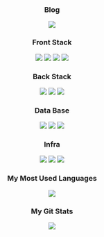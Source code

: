 

<h3 align="center"> Blog </h3>
<p align="center">
  <a href="https://velog.io/@krong98" target="_blank"><img src="https://img.shields.io/badge/Velog-20C997?style=flat-square&logo=Velog&logoColor=white"/></a>
</p>

<h3 align="center"> Front Stack </h3>
<p align="center">
  <img src="https://img.shields.io/badge/React-61DAFB?style=flat-square&logo=React&logoColor=white"/>
  <img src="https://img.shields.io/badge/JavaScript-F7DF1E?style=flat-square&logo=JavaScript&logoColor=white"/>
  <img src="https://img.shields.io/badge/TypeScript-3178C6?style=flat-square&logo=TypeScript&logoColor=white"/>
  <img src="https://img.shields.io/badge/Next.js-000000?style=flat-square&logo=Next.js&logoColor=white"/>
</p>

<h3 align="center"> Back Stack </h3>
<p align="center">
  <img src="https://img.shields.io/badge/Spring-6DB33F?style=flat-square&logo=Spring&logoColor=white"/>
  <img src="https://img.shields.io/badge/Spring Boot-6DB33F?style=flat-square&logo=Spring Boot&logoColor=white"/>
  <img src="https://img.shields.io/badge/Apache Kafka-231F20?style=flat-square&logo=Apache Kafka&logoColor=white"/>
</p>

<h3 align="center"> Data Base </h3>
<p align="center">
  <img src="https://img.shields.io/badge/MySQL-4479A1?style=flat-square&logo=MySQL&logoColor=white"/>
  <img src="https://img.shields.io/badge/MariaDB-003545?style=flat-square&logo=MariaDB&logoColor=white"/>
  <img src="https://img.shields.io/badge/MongoDB-47A248?style=flat-square&logo=MongoDB&logoColor=white"/>
</p>

<h3 align="center"> Infra </h3>
<p align="center">
  <img src="https://img.shields.io/badge/Kubernetes-326CE5?style=flat-square&logo=Kubernetes&logoColor=white"/>
  <img src="https://img.shields.io/badge/Docker-2496ED?style=flat-square&logo=Docker&logoColor=white"/>
  <img src="https://img.shields.io/badge/Istio-466BB0?style=flat-square&logo=Istio&logoColor=white"/>
</p>

<h3 align="center">My Most Used Languages</h3>
<p align="center">
  <a href="https://github.com/KrongDev">
    <img align="center" src="https://github-readme-stats.vercel.app/api/top-langs/?username=KrongDev&layout=compact&show_icons=true&show_owner=true&hide_title=true&theme=nord&hide=" />
  </a>
</p>

<h3 align="center">My Git Stats</h3>
<p align="center">
  <a href="https://github.com/KrongDev">
    <img align="center" src="https://github-readme-stats.vercel.app/api?username=KrongDev&hide=&hide_title=true&show_icons=true&include_all_commits=true&theme=nord" />
  </a>
</p>
